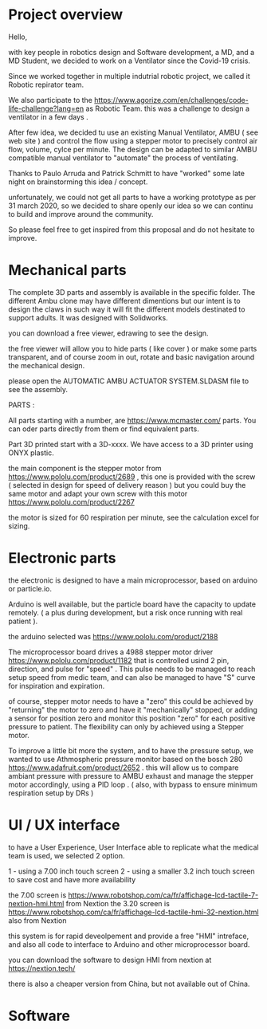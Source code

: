 # Project overview

Hello,

with key people in robotics design and Software development, a MD, and a MD Student, we decided to work on a Ventilator since the Covid-19 crisis.

Since we worked together in multiple indutrial robotic project, we called it Robotic repirator team.

We also participate to the https://www.agorize.com/en/challenges/code-life-challenge?lang=en as Robotic Team. this was a challenge to design a ventilator in a few days .

After few idea, we decided tu use an existing Manual Ventilator, AMBU ( see web site ) and control the flow using a stepper motor to precisely control air flow, volume, cylce per minute. The design can be adapted to similar AMBU compatible manual ventilator to "automate" the process of ventilating.

Thanks to Paulo Arruda and Patrick Schmitt to have "worked" some late night on brainstorming this idea / concept.

unfortunately, we could not get all parts to have a working prototype as per 31 march 2020, so we decided to share openly our idea so we can continu to build and improve around the community.

So please feel free to get inspired from this proposal and do not hesitate to improve.

# Mechanical parts

The complete 3D parts and assembly is available in the specific folder. The different Ambu clone may have different dimentions but our intent is to design the claws in such way it will fit the different models destinated to support adults.
It was designed with Solidworks.

you can download a free viewer, edrawing to see the design.

the free viewer will allow you to hide parts ( like cover ) or make some parts transparent, and of course zoom in out, rotate and basic navigation around the mechanical design.

please open the AUTOMATIC AMBU ACTUATOR SYSTEM.SLDASM file to see the assembly.

PARTS :

All parts starting with a number, are https://www.mcmaster.com/ parts. You can oder parts directly from them or find equivalent parts.

Part 3D printed start with a 3D-xxxx. We have access to a 3D printer using ONYX plastic.

the main component is the stepper motor from https://www.pololu.com/product/2689 , this one is provided with the screw ( selected in design for speed of delivery reason ) but you could buy the same motor and adapt your own screw with this motor https://www.pololu.com/product/2267

the motor is sized for 60 respiration per minute, see the calculation excel for sizing.

# Electronic parts

the electronic is designed to have a main microprocessor, based on arduino or particle.io.

Arduino is well available, but the particle board have the capacity to update remotely. ( a plus during development, but a risk once running with real patient ).

the arduino selected was https://www.pololu.com/product/2188

The microprocessor board drives a 4988 stepper motor driver https://www.pololu.com/product/1182 that is controlled usind 2 pin, direction, and pulse for "speed" . This pulse needs to be managed to reach setup speed from medic team, and can also be managed to have "S" curve for inspiration and expiration.

of course, stepper motor needs to have a "zero" this could be achieved by "returning" the motor to zero and have it "mechanically" stopped, or adding a sensor for position zero and monitor this position "zero" for each positive pressure to patient. The flexibility can only by achieved using a Stepper motor.

To improve a little bit more the system, and to have the pressure setup, we wanted to use Athmospheric pressure monitor based on the bosch 280 https://www.adafruit.com/product/2652 . this will allow us to compare ambiant pressure with pressure to AMBU exhaust and manage the stepper motor accordingly, using a PID loop . ( also, with bypass to ensure minimum respiration setup by DRs )



# UI / UX interface 

to have a User Experience, User Interface able to replicate what the medical team is used, we selected 2 option. 

1 - using a 7.00 inch touch screen
2 - using a smaller 3.2 inch touch screen to save cost and have more availability 

the 7.00 screen is https://www.robotshop.com/ca/fr/affichage-lcd-tactile-7-nextion-hmi.html from Nextion
the 3.20 screen is https://www.robotshop.com/ca/fr/affichage-lcd-tactile-hmi-32-nextion.html also from Nextion

this system is for rapid deveolpement and provide a free "HMI" intreface, and also all code to interface to Arduino and other microprocessor board.

you can download the software to design HMI from nextion at https://nextion.tech/

there is also a cheaper version from China, but not available out of China.


# Software 


